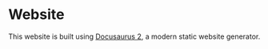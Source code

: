 # Website

This website is built using [Docusaurus 2](https://docusaurus.io/), a modern static website generator.